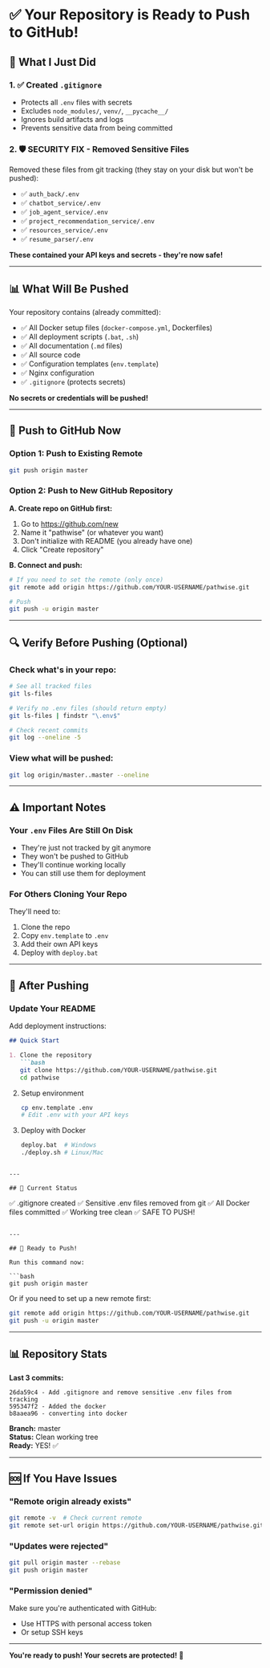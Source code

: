 # ✅ Your Repository is Ready to Push to GitHub!

## 🎉 What I Just Did

### 1. ✅ Created `.gitignore`
- Protects all `.env` files with secrets
- Excludes `node_modules/`, `venv/`, `__pycache__/`
- Ignores build artifacts and logs
- Prevents sensitive data from being committed

### 2. 🛡️ SECURITY FIX - Removed Sensitive Files
Removed these files from git tracking (they stay on your disk but won't be pushed):
- ✅ `auth_back/.env`
- ✅ `chatbot_service/.env`
- ✅ `job_agent_service/.env`
- ✅ `project_recommendation_service/.env`
- ✅ `resources_service/.env`
- ✅ `resume_parser/.env`

**These contained your API keys and secrets - they're now safe!**

---

## 📊 What Will Be Pushed

Your repository contains (already committed):
- ✅ All Docker setup files (`docker-compose.yml`, Dockerfiles)
- ✅ All deployment scripts (`.bat`, `.sh`)
- ✅ All documentation (`.md` files)
- ✅ All source code
- ✅ Configuration templates (`env.template`)
- ✅ Nginx configuration
- ✅ `.gitignore` (protects secrets)

**No secrets or credentials will be pushed!**

---

## 🚀 Push to GitHub Now

### Option 1: Push to Existing Remote

```bash
git push origin master
```

### Option 2: Push to New GitHub Repository

**A. Create repo on GitHub first:**
1. Go to https://github.com/new
2. Name it "pathwise" (or whatever you want)
3. Don't initialize with README (you already have one)
4. Click "Create repository"

**B. Connect and push:**
```bash
# If you need to set the remote (only once)
git remote add origin https://github.com/YOUR-USERNAME/pathwise.git

# Push
git push -u origin master
```

---

## 🔍 Verify Before Pushing (Optional)

### Check what's in your repo:
```bash
# See all tracked files
git ls-files

# Verify no .env files (should return empty)
git ls-files | findstr "\.env$"

# Check recent commits
git log --oneline -5
```

### View what will be pushed:
```bash
git log origin/master..master --oneline
```

---

## ⚠️ Important Notes

### Your `.env` Files Are Still On Disk
- They're just not tracked by git anymore
- They won't be pushed to GitHub
- They'll continue working locally
- You can still use them for deployment

### For Others Cloning Your Repo
They'll need to:
1. Clone the repo
2. Copy `env.template` to `.env`
3. Add their own API keys
4. Deploy with `deploy.bat`

---

## 📝 After Pushing

### Update Your README
Add deployment instructions:
```markdown
## Quick Start

1. Clone the repository
   ```bash
   git clone https://github.com/YOUR-USERNAME/pathwise.git
   cd pathwise
   ```

2. Setup environment
   ```bash
   cp env.template .env
   # Edit .env with your API keys
   ```

3. Deploy with Docker
   ```bash
   deploy.bat  # Windows
   ./deploy.sh # Linux/Mac
   ```
```

---

## 🎯 Current Status

```
✅ .gitignore created
✅ Sensitive .env files removed from git
✅ All Docker files committed
✅ Working tree clean
✅ SAFE TO PUSH!
```

---

## 🚀 Ready to Push!

Run this command now:

```bash
git push origin master
```

Or if you need to set up a new remote first:

```bash
git remote add origin https://github.com/YOUR-USERNAME/pathwise.git
git push -u origin master
```

---

## 📊 Repository Stats

**Last 3 commits:**
```
26da59c4 - Add .gitignore and remove sensitive .env files from tracking
595347f2 - Added the docker
b8aaea96 - converting into docker
```

**Branch:** master  
**Status:** Clean working tree  
**Ready:** YES! ✅

---

## 🆘 If You Have Issues

### "Remote origin already exists"
```bash
git remote -v  # Check current remote
git remote set-url origin https://github.com/YOUR-USERNAME/pathwise.git
```

### "Updates were rejected"
```bash
git pull origin master --rebase
git push origin master
```

### "Permission denied"
Make sure you're authenticated with GitHub:
- Use HTTPS with personal access token
- Or setup SSH keys

---

**You're ready to push! Your secrets are protected!** 🔐


